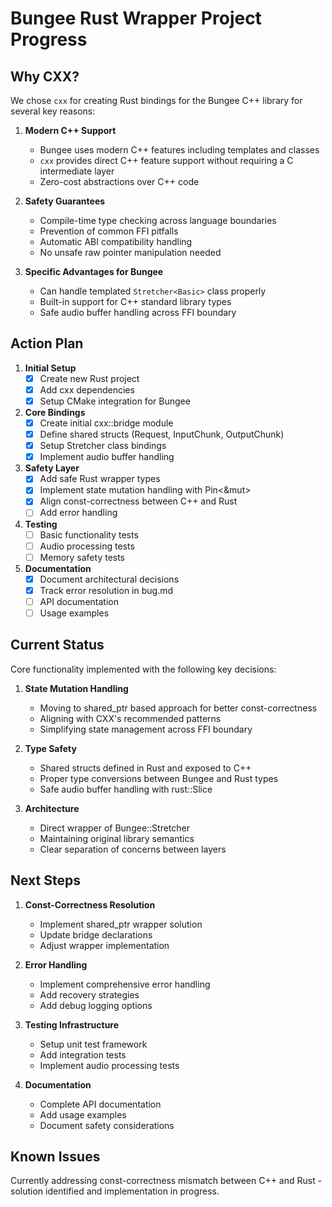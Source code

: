 # Bungee Rust Wrapper Project Progress

## Why CXX?

We chose `cxx` for creating Rust bindings for the Bungee C++ library for several key reasons:

1. **Modern C++ Support**
   - Bungee uses modern C++ features including templates and classes
   - `cxx` provides direct C++ feature support without requiring a C intermediate layer
   - Zero-cost abstractions over C++ code

2. **Safety Guarantees**
   - Compile-time type checking across language boundaries
   - Prevention of common FFI pitfalls
   - Automatic ABI compatibility handling
   - No unsafe raw pointer manipulation needed

3. **Specific Advantages for Bungee**
   - Can handle templated `Stretcher<Basic>` class properly
   - Built-in support for C++ standard library types
   - Safe audio buffer handling across FFI boundary

## Action Plan

1. **Initial Setup**
   - [x] Create new Rust project
   - [x] Add cxx dependencies
   - [x] Setup CMake integration for Bungee

2. **Core Bindings**
   - [x] Create initial cxx::bridge module
   - [x] Define shared structs (Request, InputChunk, OutputChunk)
   - [x] Setup Stretcher class bindings
   - [x] Implement audio buffer handling

3. **Safety Layer**
   - [x] Add safe Rust wrapper types
   - [x] Implement state mutation handling with Pin<&mut>
   - [x] Align const-correctness between C++ and Rust
   - [ ] Add error handling

4. **Testing**
   - [ ] Basic functionality tests
   - [ ] Audio processing tests
   - [ ] Memory safety tests

5. **Documentation**
   - [x] Document architectural decisions
   - [x] Track error resolution in bug.md
   - [ ] API documentation
   - [ ] Usage examples

## Current Status

Core functionality implemented with the following key decisions:

1. **State Mutation Handling**
   - Moving to shared_ptr based approach for better const-correctness
   - Aligning with CXX's recommended patterns
   - Simplifying state management across FFI boundary

2. **Type Safety**
   - Shared structs defined in Rust and exposed to C++
   - Proper type conversions between Bungee and Rust types
   - Safe audio buffer handling with rust::Slice

3. **Architecture**
   - Direct wrapper of Bungee::Stretcher<Basic>
   - Maintaining original library semantics
   - Clear separation of concerns between layers

## Next Steps

1. **Const-Correctness Resolution**
   - Implement shared_ptr wrapper solution
   - Update bridge declarations
   - Adjust wrapper implementation

2. **Error Handling**
   - Implement comprehensive error handling
   - Add recovery strategies
   - Add debug logging options

3. **Testing Infrastructure**
   - Setup unit test framework
   - Add integration tests
   - Implement audio processing tests

4. **Documentation**
   - Complete API documentation
   - Add usage examples
   - Document safety considerations

## Known Issues

Currently addressing const-correctness mismatch between C++ and Rust - solution identified and implementation in progress. 